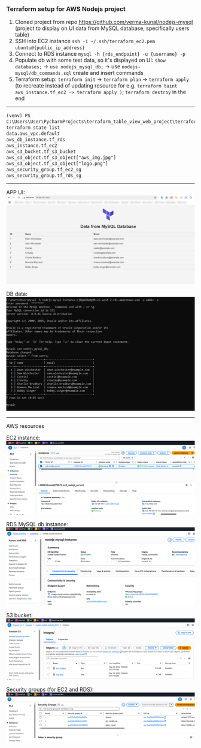 ### Terraform setup for AWS Nodejs project

1. Cloned project from repo https://github.com/verma-kunal/nodejs-mysql (project to display on UI data from MySQL database, specifically users table)
2. SSH into EC2 instance `ssh -i ~/.ssh/terraform_ec2.pem ubuntu@{public_ip_address}`
3. Connect to RDS instance `mysql -h {rds_endpoint} -u {username} -p`
4. Populate db with some test data, so it's displayed on UI: 
`show databases;` -> `use nodejs_mysql_db;` -> use `nodejs-mysql/db_commands.sql` create and insert commands
5. Terraform setup: `terraform init` -> `terraform plan` -> `terraform apply` 
(to recreate instead of updating resource for e.g. `terraform taint aws_instance.tf_ec2 -> terraform apply )`; `terraform destroy` in the end

___
```
(venv) PS C:\Users\User\PycharmProjects\terraform_table_view_web_project\terraform> terraform state list
data.aws_vpc.default
aws_db_instance.tf_rds
aws_instance.tf_ec2
aws_s3_bucket.tf_s3_bucket
aws_s3_object.tf_s3_object["aws_img.jpg"]
aws_s3_object.tf_s3_object["logo.png"]
aws_security_group.tf_ec2_sg
aws_security_group.tf_rds_sg
```
---

APP UI:
![App UI](readme_img/ui_app.png)

DB data:
![DB data](readme_img/db_data.png)

---
AWS resources

EC2 instance:
![EC2 instance](readme_img/ec2.png)

RDS MySQL db instance:
![RDS MySQL db instance](readme_img/rds_mysql_db.png)

S3 bucket:
![S3 bucket](readme_img/s3_bucket.png)

Security groups (for EC2 and RDS):
![Security groups](readme_img/security_groups.png)